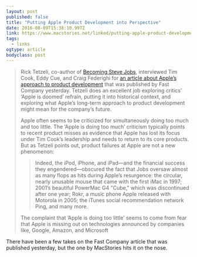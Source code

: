 ```yaml
---
layout: post 
published: false 
title: "Putting Apple Product Development into Perspective" 
date: 2016-08-09T15:38:10.997Z 
link: https://www.macstories.net/linked/putting-apple-product-development-into-perspective/ 
tags:
  - links
ogtype: article 
bodyclass: post 
---
```


> Rick Tetzeli, co-author of [Becoming Steve Jobs](https://geo.itunes.apple.com/us/book/becoming-steve-jobs/id936502684?mt=11&at=11lbfL&ct=linked), interviewed Tim Cook, Eddy Cue, and Craig Federighi for [an article about Apple’s approach to product development](http://www.fastcompany.com/3062090/tim-cooks-apple/playing-the-long-game-inside-tim-cooks-apple) that was published by Fast Company yesterday. Tetzeli does an excellent job exploring critics’ ‘Apple is doomed’ refrain, putting it into historical context, and exploring what Apple’s long-term approach to product development might mean for the company’s future.
> 
> Apple often seems to be criticized for simultaneously doing too much and too little. The ‘Apple is doing too much’ criticism typically points to recent product misses as evidence that Apple has lost its focus under Tim Cook’s leadership and needs to return to its core products. But as Tetzeli points out, product failures at Apple are not a new phenomenon:
> 
> > Indeed, the iPod, iPhone, and iPad—and the financial success they engendered—obscured the fact that Jobs oversaw almost as many flops as hits during Apple’s resurgence: the circular, nearly unusable mouse that came with the first iMac in 1997; 2001’s beautiful PowerMac G4 "Cube," which was discontinued after one year; Rokr, a music phone Apple released with Motorola in 2005; the iTunes social recommendation network Ping, and many more.
> 
> The complaint that ’Apple is doing too little’ seems to come from fear that Apple is missing out on technologies announced by companies like, Google, Amazon, and Microsoft

There have been a few takes on the Fast Company article that was published yesterday, but the one by MacStories hits it on the nose.
